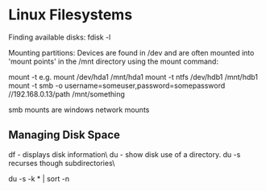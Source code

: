 # Linux Filesystems

Finding available disks: 
  fdisk -l

Mounting partitions:
Devices are found in /dev and are often mounted into 'mount points' in the /mnt directory using the mount command:

  mount -t <type of filesystem> <device> <mount point>
e.g.
  mount /dev/hda1 /mnt/hda1
  mount -t ntfs /dev/hdb1 /mnt/hdb1
  mount -t smb -o username=someuser,password=somepassword //192.168.0.13/path /mnt/something

smb mounts are windows network mounts


## Managing Disk Space

df - displays disk information\\
du - show disk use of a directory.  du -s recurses though subdirectories\\

du -s -k * | sort -n